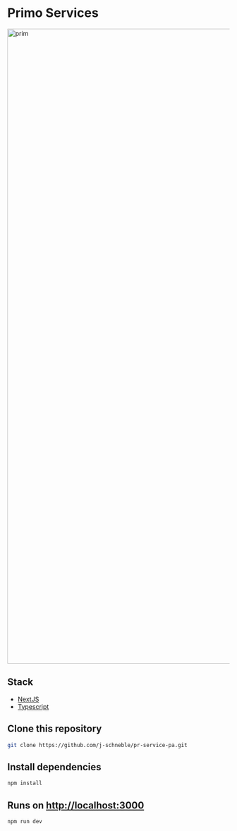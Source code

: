 # Primo Services



<img width="1440" alt="prim" src="https://github.com/j-schneble/pr-service-pa/assets/60337134/87b7303b-e63f-4d2c-bff8-c23e553a3a2d">



## Stack
- [NextJS ](https://nextjs.org/docs)
- [Typescript](https://www.framer.com/motion/)



## Clone this repository
```bash
git clone https://github.com/j-schneble/pr-service-pa.git
```

## Install dependencies
```bash
npm install
```
## Runs on [http://localhost:3000](http://localhost:3000)
```bash
npm run dev
```
